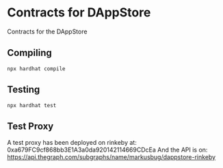 # Contracts for DAppStore

Contracts for the DAppStore

## Compiling

`npx hardhat compile`

## Testing

`npx hardhat test`

## Test Proxy
A test proxy has been deployed on rinkeby at: 0xa679FC9cf868bb3E1A3a0da920142114669CDcEa
And the API is on: https://api.thegraph.com/subgraphs/name/markusbug/dappstore-rinkeby
